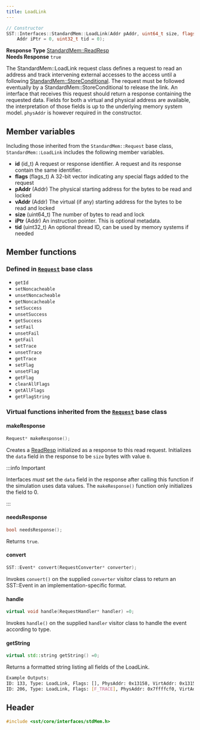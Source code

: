 ```yaml
---
title: LoadLink
---
```


```cpp
// Constructor
SST::Interfaces::StandardMem::LoadLink(Addr pAddr, uint64_t size, flags_t flags = 0, Addr vAddr = 0, 
    Addr iPtr = 0, uint32_t tid = 0);
```

**Response Type** [StandardMem::ReadResp](readresp)  &nbsp;  
**Needs Response** `true`

The StandardMem::LoadLink request class defines a request to read an address and track intervening external accesses to the access until a following [StandardMem::StoreConditional](storeconditional). The request must be followed eventually by a StandardMem::StoreConditional to release the link. An interface that receives this request should return a response containing the requested data. Fields for both a virtual and physical address are available, the interpretation of those fields is up to the underlying memory system model. `physAddr` is however required in the constructor. 

## Member variables
Including those inherited from the `StandardMem::Request` base class, `StandardMem::LoadLink` includes the following member variables.
* **id** (id_t) A request or response identifier. A request and its response contain the same identifier.
* **flags** (flags_t) A 32-bit vector indicating any special flags added to the request
* **pAddr** (Addr) The physical starting address for the bytes to be read and locked
* **vAddr** (Addr) The virtual (if any) starting address for the bytes to be read and locked
* **size** (uint64_t) The number of bytes to read and lock
* **iPtr** (Addr) An instruction pointer. This is optional metadata.
* **tid** (uint32_t) An optional thread ID, can be used by memory systems if needed

## Member functions
### Defined in [`Request`](class) base class
* `getId`
* `setNoncacheable`
* `unsetNoncacheable`
* `getNoncacheable`
* `setSuccess`
* `unsetSuccess`
* `getSuccess`
* `setFail`
* `unsetFail`
* `getFail`
* `setTrace`
* `unsetTrace`
* `getTrace`
* `setFlag`
* `unsetFlag`
* `getFlag`
* `clearAllFlags`
* `getAllFlags`
* `getFlagString`

### Virtual functions inherited from the [`Request`](class) base class
#### makeResponse
```cpp
Request* makeResponse();
```
Creates a [ReadResp](readresp) initialized as a response to this read request. 
Initializes the `data` field in the response to be `size` bytes with value `0`.

:::info Important

Interfaces *must* set the `data` field in the response after calling this function if the simulation uses data values. The `makeResponse()` function only initializes the field to 0.

:::

#### needsResponse
```cpp
bool needsResponse();
```
Returns `true`.

#### convert
```cpp
SST::Event* convert(RequestConverter* converter);
```
Invokes `convert()` on the supplied `converter` visitor class to return an SST::Event in an implementation-specific format.

#### handle
```cpp
virtual void handle(RequestHandler* handler) =0;
```
Invokes `handle()` on the supplied `handler` visitor class to handle the event according to type.


#### getString
```cpp
virtual std::string getString() =0;
```
Returns a formatted string listing all fields of the LoadLink.
```sh
Example Outputs:
ID: 133, Type: LoadLink, Flags: [], PhysAddr: 0x13158, VirtAddr: 0x13158, Size: 8, InstPtr: 0x10176, ThreadID: 0
ID: 206, Type: LoadLink, Flags: [F_TRACE], PhysAddr: 0x7ffffcf0, VirtAddr: 0x7ffffcf0, Size: 8, InstPtr: 0x103e2, ThreadID: 0
```


## Header
```cpp
#include <sst/core/interfaces/stdMem.h>
```